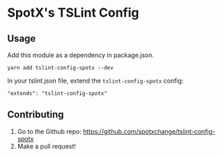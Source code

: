# SpotX's TSLint Config

## Usage

Add this module as a dependency in package.json.

```
yarn add tslint-config-spotx --dev
```

In your tslint.json file, extend the `tslint-config-spotx` config:

```
"extends": "tslint-config-spotx"
```

## Contributing

1. Go to the Github repo: https://github.com/spotxchange/tslint-config-spotx
2. Make a pull request!